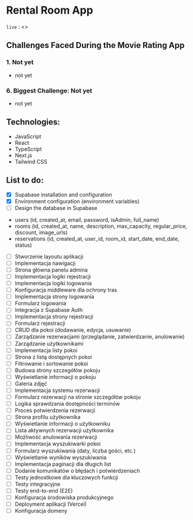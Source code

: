 # Rental Room App

`live` : <>

## Challenges Faced During the Movie Rating App

### 1. Not yet

-  not yet

### 6. Biggest Challenge: Not yet

-  not yet

## Technologies:

-  JavaScript
-  React
-  TypeScript
-  Next.js
-  Tailwind CSS

## List to do:

-  [x] Supabase installation and configuration
-  [x] Environment configuration (environment variables)
-  [ ] Design the database in Supabase
-  users (id, created_at, email, password, isAdmin, full_name)
-  rooms (id, created_at, name, description, max_capacity, regular_price, discount, image_urls)
-  reservations (id, created_at, user_id, room_id, start_date, end_date, status)
-  [ ] Stworzenie layoutu aplikacji
-  [ ] Implementacja nawigacji
-  [ ] Strona główna panelu admina
-  [ ] Implementacja logiki rejestracji
-  [ ] Implementacja logiki logowania
-  [ ] Konfiguracja middleware dla ochrony tras
-  [ ] Implementacja strony logowania
-  [ ] Formularz logowania
-  [ ] Integracja z Supabase Auth
-  [ ] Implementacja strony rejestracji
-  [ ] Formularz rejestracji
-  [ ] CRUD dla pokoi (dodawanie, edycja, usuwanie)
-  [ ] Zarządzanie rezerwacjami (przeglądanie, zatwierdzanie, anulowanie)
-  [ ] Zarządzanie użytkownikami
-  [ ] Implementacja listy pokoi
-  [ ] Strona z listą dostępnych pokoi
-  [ ] Filtrowanie i sortowanie pokoi
-  [ ] Budowa strony szczegółów pokoju
-  [ ] Wyświetlanie informacji o pokoju
-  [ ] Galeria zdjęć
-  [ ] Implementacja systemu rezerwacji
-  [ ] Formularz rezerwacji na stronie szczegółów pokoju
-  [ ] Logika sprawdzania dostępności terminów
-  [ ] Proces potwierdzenia rezerwacji
-  [ ] Strona profilu użytkownika
-  [ ] Wyświetlanie informacji o użytkowniku
-  [ ] Lista aktywnych rezerwacji użytkownika
-  [ ] Możliwość anulowania rezerwacji
-  [ ] Implementacja wyszukiwarki pokoi
-  [ ] Formularz wyszukiwania (daty, liczba gości, etc.)
-  [ ] Wyświetlanie wyników wyszukiwania
-  [ ] Implementacja paginacji dla długich list
-  [ ] Dodanie komunikatów o błędach i potwierdzeniach
-  [ ] Testy jednostkowe dla kluczowych funkcji
-  [ ] Testy integracyjne
-  [ ] Testy end-to-end (E2E)
-  [ ] Konfiguracja środowiska produkcyjnego
-  [ ] Deployment aplikacji (Vercel)
-  [ ] Konfiguracja domeny
